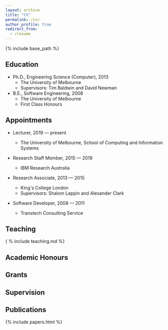 ```yaml
---
layout: archive
title: "CV"
permalink: /cv/
author_profile: true
redirect_from:
  - /resume
---
```


{% include base_path %}

## Education

* Ph.D., Engineering Science (Computer), 2013
  * The University of Melbourne
  * Supervisors: Tim Baldwin and David Newman
* B.E., Software Engineering, 2008
  * The University of Melbourne
  * First Class Honours
  
## Appointments

* Lecturer, 2019 &mdash; present
  * The University of Melbourne, School of Computing and Information Systems

* Research Staff Member, 2015 &mdash; 2019
  * IBM Research Australia
  
* Research Associate, 2013 &mdash; 2015
  * King's College London
  * Supervisors: Shalom Lappin and Alexander Clark
  
* Software Developer, 2008 &mdash; 2011
  * Transtech Consulting Service
 
  

  
## Teaching

{ % include teaching.md %}
  
## Academic Honours 

## Grants

## Supervision

## Publications

{% include papers.html %}
  
